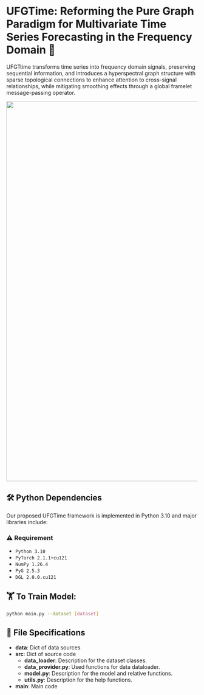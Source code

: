 
# UFGTime: Reforming the Pure Graph Paradigm for Multivariate Time Series Forecasting in the Frequency Domain :hugs: 

UFGTtime transforms time series into frequency domain signals, preserving sequential information, and introduces a hyperspectral graph structure with sparse topological connections to enhance attention to cross-signal relationships, while mitigating smoothing effects through a global framelet message-passing operator.
<p>
  <img src="./flowchart.jpg" width="1000">
  <br />
</p>

## :hammer_and_wrench: Python Dependencies

Our proposed UFGTime framework is implemented in Python 3.10 and major libraries include:

### :warning: Requirement

- <code>Python 3.10</code>
- <code>PyTorch 2.1.1+cu121</code>
- <code>NumPy 1.26.4</code>
- <code>PyG 2.5.3</code>
- <code>DGL 2.0.0.cu121</code>

## 	:weight_lifting: To Train Model:

```bash
python main.py --dataset [dataset]
```

## :open_file_folder: File Specifications

- **data**: Dict of data sources
- **src**: Dict of source code
  - **data_loader**: Description for the dataset classes.
  - **data_provider.py**: Used functions for data dataloader.
  - **model.py**: Description for the model and relative functions.
  - **utils.py**: Description for the help functions.
- **main**: Main code
